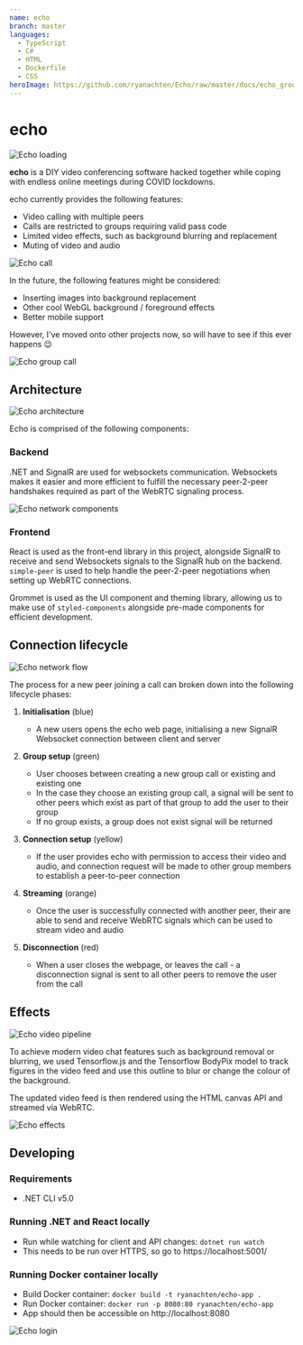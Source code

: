 ```yaml
---
name: echo
branch: master
languages:
  - TypeScript
  - C#
  - HTML
  - Dockerfile
  - CSS
heroImage: https://github.com/ryanachten/Echo/raw/master/docs/echo_group.jpg
---
```

# echo
![Echo loading](https://github.com/ryanachten/echo/raw/master/docs/echo_loading.gif?raw=true)

**echo** is a DIY video conferencing software hacked together while coping with endless online meetings during COVID lockdowns.

echo currently provides the following features:
- Video calling with multiple peers
- Calls are restricted to groups requiring valid pass code
- Limited video effects, such as background blurring and replacement
- Muting of video and audio

![Echo call](https://github.com/ryanachten/echo/raw/master/docs/echo_call.jpg?raw=true)

In the future, the following features might be considered:
- Inserting images into background replacement
- Other cool WebGL background / foreground effects
- Better mobile support
  
However, I've moved onto other projects now, so will have to see if this ever happens 😉 

![Echo group call](https://github.com/ryanachten/echo/raw/master/docs/echo_group.jpg?raw=true)
## Architecture

![Echo architecture](https://github.com/ryanachten/echo/raw/master/docs/echo_architecture.png?raw=true)

Echo is comprised of the following components:

### Backend
.NET and SignalR are used for websockets communication. Websockets makes it easier and more efficient to fulfill the necessary peer-2-peer handshakes required as part of the WebRTC signaling process.

![Echo network components](https://github.com/ryanachten/echo/raw/master/docs/echo_network1.png?raw=true)

### Frontend
React is used as the front-end library in this project, alongside SignalR to receive and send Websockets signals to the SignalR hub on the backend. `simple-peer` is used to help handle the peer-2-peer negotiations when setting up WebRTC connections.

Grommet is used as the UI component and theming library, allowing us to make use of `styled-components` alongside pre-made components for efficient development. 

## Connection lifecycle

![Echo network flow](https://github.com/ryanachten/echo/raw/master/docs/echo_network2.png?raw=true)

The process for a new peer joining a call can broken down into the following lifecycle phases:
1. **Initialisation** (blue)
     - A new users opens the echo web page, initialising a new SignalR Websocket connection between client and server
2. **Group setup** (green)
   - User chooses between creating a new group call or existing and existing one
   - In the case they choose an existing group call, a signal will be sent to other peers which exist as part of that group to add the user to their group
   - If no group exists, a group does not exist signal will be returned
3. **Connection setup** (yellow)
   -  If the user provides echo with permission to access their video and audio, and connection request will be made to other group members to establish a peer-to-peer connection
4. **Streaming** (orange)
    - Once the user is successfully connected with another peer, their are able to send and receive WebRTC signals which can be used to stream video and audio

5. **Disconnection** (red)
    - When a user closes the webpage, or leaves the call - a disconnection signal is sent to all other peers to remove the user from the call

## Effects

![Echo video pipeline](https://github.com/ryanachten/echo/raw/master/docs/echo_video-pipeline.png?raw=true)

To achieve modern video chat features such as background removal or blurring, we used Tensorflow.js and the Tensorflow BodyPix model to track figures in the video feed and use this outline to blur or change the colour of the background.

The updated video feed is then rendered using the HTML canvas API and streamed via WebRTC.

![Echo effects](https://github.com/ryanachten/echo/raw/master/docs/echo_effects.jpg?raw=true)

## Developing
### Requirements

- .NET CLI v5.0

### Running .NET and React locally

- Run while watching for client and API changes: `dotnet run watch`
- This needs to be run over HTTPS, so go to https://localhost:5001/

### Running Docker container locally

- Build Docker container: `docker build -t ryanachten/echo-app .`
- Run Docker container: `docker run -p 8080:80 ryanachten/echo-app`
- App should then be accessible on http://localhost:8080

![Echo login](https://github.com/ryanachten/echo/raw/master/docs/echo_login.jpg?raw=true)